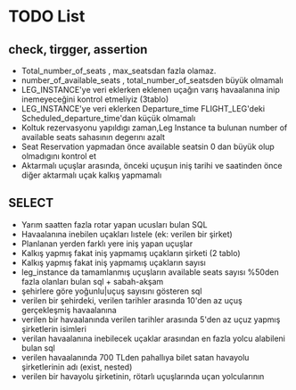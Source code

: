 # TODO List

## check, tirgger, assertion
- Total_number_of_seats , max_seatsdan fazla olamaz.
- number_of_available_seats , total_number_of_seatsden büyük olmamalı
- LEG_INSTANCE'ye veri eklerken eklenen uçağın varış havaalanına inip inemeyeceğini kontrol etmeliyiz (3tablo)
- LEG_INSTANCE'ye veri eklerken Departure_time FLIGHT_LEG'deki Scheduled_departure_time'dan küçük olmamalı
- Koltuk rezervasyonu yapıldıgı zaman,Leg Instance ta bulunan number of available seats sahasının degerını azalt
- Seat Reservation yapmadan önce available seatsin 0 dan büyük olup olmadıgını kontrol et
- Aktarmalı uçuşlar arasında, önceki uçuşun iniş tarihi ve saatinden önce diğer aktarmalı uçak kalkış yapmamalı

## SELECT

- Yarım saatten fazla rotar yapan ucusları bulan SQL
- Havaalanına inebilen uçakları lıstele (ek: verilen bir şirket)
- Planlanan yerden farklı yere iniş yapan uçuşlar
- Kalkış yapmış fakat iniş yapmamış uçakların şirketi (2 tablo)
- Kalkış yapmış fakat iniş yapmamış uçakların sayısı
- leg_instance da tamamlanmış uçuşların available seats sayısı %50den fazla olanları bulan sql + sabah-akşam
- şehirlere göre yoğunlu|uçuş sayısını gösteren sql
- verilen bir şehirdeki, verilen tarihler arasında 10'den az uçuş gerçekleşmiş havaalanına
- verilen bir havaalanında verilen tarihler arasında 5'den az uçuz yapmış şirketlerin isimleri
- verilan havaalanına inebilecek uçaklar arasından en fazla yolcu alabileni bulan sql
- verilen havaalanında 700 TLden pahallıya bilet satan havayolu şirketlerinin adı (exist, nested)
- verilen bir havayolu şirketinin, rötarlı uçuşlarında uçan yolcularının listesi(neden: hediye göndereceğiz :) )
- verilen havayollarının pazartesi günü, öğlenden önce gerçekleştirdiği uçuşlar
- verilen bir havayolu şirketinin 5den fazla uçuş yapmış yolcuların listesi
- Flight_number, Leg_number ve Date'i verilen uçuştaki adı "X" olan yolcunun telefon numarası
- İzmirdeki havalimanlarından 400tlden fazla ödeyerek uçuş yapmış yolcuların telefon numaraları
- Uluslar arası uçuş gerçekleştiren havayolları listesi 
- Aktarmalı uçuşların listesi
- izmirde 5den fazla uçuş yapmış şirketlerin listesi
- havalimanını en çok kullanan şirketlerin listesi ( ORDER BY )
- planlanan iniş havalimanından farklı havalimanına inen fakat inmesi normalde mümkün olmayan uçuşlar
- Kalktığı havalimanına geri dönen uçuşlar

## Yeniliklerimiz
- 1) Arrival_airport_code NULL olabilir -> uçak kalkış yapmış ama havaalanına inmemiş (kaza yapma durumu) ;)
- 2) FLIGHT_LEG tablosuna kilometre eklemek. (select 2)

## SELECT Yeniliklerimiz
- Daha önce hiç kaza yapmamış havayolu şirketleri (NOT EXIST, arrival_airport_code = null, bkz. model 1)
- 10000 km'den fazla uçmuş yolcuları bulan sql (yenilik 2)
